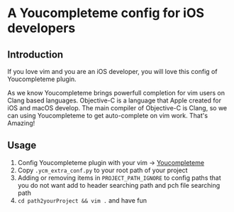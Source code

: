 # A Youcompleteme config for iOS developers

## Introduction

If you love vim and you are an iOS developer, you will love this config of Youcompleteme plugin.

As we know Youcompleteme brings powerfull completion for vim users on Clang based languages. Objective-C is a language that Apple created for iOS and macOS develop. The main compiler of Objective-C is Clang, so we can using Youcompleteme to get auto-complete on vim work. That's Amazing!

## Usage

1. Config Youcompleteme plugin with your vim -> [Youcompleteme](http://valloric.github.io/YouCompleteMe/)
2. Copy `.ycm_extra_conf.py` to your root path of your project
3. Adding or removing items in `PROJECT_PATH_IGNORE` to config paths that you do not want add to header searching path and pch file searching path
4. `cd path2yourProject && vim .` and have fun


